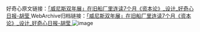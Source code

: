 好奇心原文链接：[「威尼斯双年展」在旧船厂里连读7个月《资本论》_设计_好奇心日报-胡莹 ](https://www.qdaily.com/articles/9744.html)
WebArchive归档链接：[「威尼斯双年展」在旧船厂里连读7个月《资本论》_设计_好奇心日报-胡莹 ](http://web.archive.org/web/20171123145519/http://www.qdaily.com:80/articles/9744.html)
![image](http://ww3.sinaimg.cn/large/007d5XDply1g3vgfvurj2j30u051qe81)